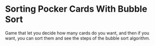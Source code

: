# Sorting Pocker Cards With Bubble Sort

Game that let you decide how many cards do you want, and then if you want, you can sort them and see the steps of the bubble sort algorithm.
